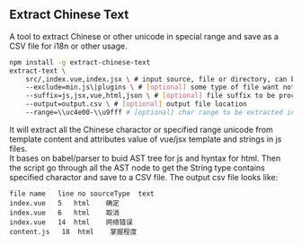 ## Extract Chinese Text
A tool to extract Chinese or other unicode in special range and save as a CSV file for i18n or other usage.
```bash
npm install -g extract-chinese-text
extract-text \
    src/,index.vue,index.jsx \ # input source, file or directory, can be joined by ','
    --exclude=min.js\|plugins \ # [optional] some type of file want not to be processed
    --suffix=js,jsx,vue,html,json \ # [optional] file suffix to be processed
    --output=output.csv \ # [optional] output file location
    --range=\\uc4e00-\\u9fff # [optional] char range to be extracted in
```
It will extract all the Chinese charactor or specified range unicode from template content and attributes value of vue/jsx template and strings in js files.  
It bases on babel/parser to buid AST tree for js and hyntax for html. Then the script go through all the AST node to get the String type contains specified charactor and save to a CSV file. 
The output csv file looks like: 
```
file name   line no sourceType  text
index.vue   5   html    确定
index.vue   6   html    取消
index.vue   14  html    网络错误
content.js   18  html    掌握程度
```
